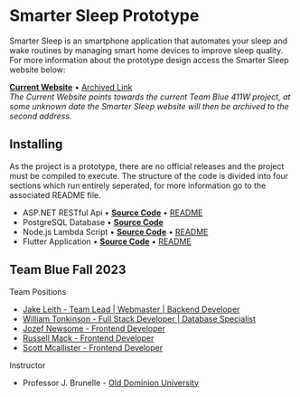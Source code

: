 # Smarter Sleep Prototype
Smarter Sleep is an smartphone application that automates your sleep and wake routines
by managing smart home devices to improve sleep quality. For more information about the prototype design access the Smarter Sleep website below:

**[Current Website](https://www.cs.odu.edu/~411blue/)** • [Archived Link](https://www.cs.odu.edu/~cpi/old/411/bluef23/)<br>*The Current Website points towards the current Team Blue 411W project, at some unknown date the Smarter Sleep website will then be archived to the second address.*

## Installing
As the project is a prototype, there are no official releases and the project must be compiled to execute. The structure of the code is divided into four sections which run entirely seperated, for more information go to the associated README file.
- ASP.NET RESTful Api • **[Source Code](Backend/WebApi)** • [README](Backend/WebApi/README.md)
- PostgreSQL Database • **[Source Code](Backend/initial_database_setup.sql)**
- Node.js Lambda Script • **[Source Code](Backend/LambdaFunctions/UserRegistration)** • [README](Backend/LambdaFunctions/UserRegistration/README.md)
- Flutter Application • **[Source Code](Frontend/SmarterSleep/smarter_sleep)** • [README](Frontend/Smarter_Sleep/smarter_sleep/README.md)

## Team Blue Fall 2023
Team Positions
- [Jake Leith - Team Lead | Webmaster | Backend Developer](https://github.com/JL-SoftDev)
- [William Tonkinson - Full Stack Developer | Database Specialist](https://github.com/wtonk001)
- [Jozef Newsome - Frontend Developer](https://github.com/JMNewsome)
- [Russell Mack - Frontend Developer](https://github.com/rmack1020)
- [Scott Mcallister - Frontend Developer](https://github.com/RedstoneRm)

Instructor
 - Professor J. Brunelle - [Old Dominion University](https://www.odu.edu/)

